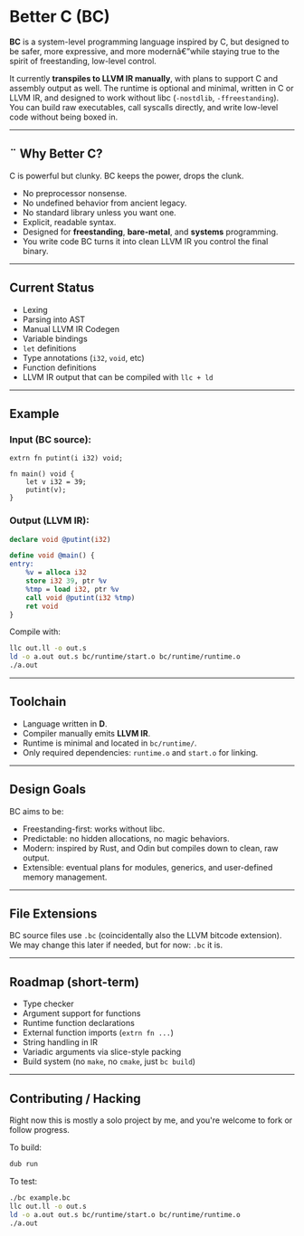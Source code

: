 # Better C (BC)

**BC** is a system-level programming language inspired by C, but designed to be safer, more expressive, and more modernâ€”while staying true to the spirit of freestanding, low-level control.

It currently **transpiles to LLVM IR manually**, with plans to support C and assembly output as well. The runtime is optional and minimal, written in C or LLVM IR, and designed to work without libc (`-nostdlib`, `-ffreestanding`). You can build raw executables, call syscalls directly, and write low-level code without being boxed in.

---

## ¨ Why Better C?

C is powerful but clunky. BC keeps the power, drops the clunk.

- No preprocessor nonsense.
- No undefined behavior from ancient legacy.
- No standard library unless you want one.
- Explicit, readable syntax.
- Designed for **freestanding**, **bare-metal**, and **systems** programming.
- You write code BC turns it into clean LLVM IR you control the final binary.

---

##  Current Status

- Lexing  
- Parsing into AST  
- Manual LLVM IR Codegen  
- Variable bindings
- `let` definitions  
- Type annotations (`i32`, `void`, etc)  
- Function definitions  
- LLVM IR output that can be compiled with `llc + ld`

---

## Example

### Input (BC source):
```bc
extrn fn putint(i i32) void;

fn main() void {
    let v i32 = 39;
    putint(v);
}
```

### Output (LLVM IR):
```llvm
declare void @putint(i32)

define void @main() {
entry:
    %v = alloca i32
    store i32 39, ptr %v
    %tmp = load i32, ptr %v
    call void @putint(i32 %tmp)
    ret void
}
```

Compile with:
```sh
llc out.ll -o out.s
ld -o a.out out.s bc/runtime/start.o bc/runtime/runtime.o
./a.out
```

---

## Toolchain

- Language written in **D**.
- Compiler manually emits **LLVM IR**.
- Runtime is minimal and located in `bc/runtime/`.
- Only required dependencies: `runtime.o` and `start.o` for linking.

---

## Design Goals

BC aims to be:

- Freestanding-first: works without libc.
- Predictable: no hidden allocations, no magic behaviors.
- Modern: inspired by Rust, and Odin but compiles down to clean, raw output.
- Extensible: eventual plans for modules, generics, and user-defined memory management.

---

## File Extensions

BC source files use `.bc` (coincidentally also the LLVM bitcode extension).  
We may change this later if needed, but for now: `.bc` it is.

---

## Roadmap (short-term)

- Type checker
- Argument support for functions
- Runtime function declarations
- External function imports (`extrn fn ...`)
- String handling in IR
- Variadic arguments via slice-style packing
- Build system (no `make`, no `cmake`, just `bc build`)

---

## Contributing / Hacking

Right now this is mostly a solo project by me, and you're welcome to fork or follow progress.

To build:
```sh
dub run
```

To test:
```sh
./bc example.bc
llc out.ll -o out.s
ld -o a.out out.s bc/runtime/start.o bc/runtime/runtime.o
./a.out
```

